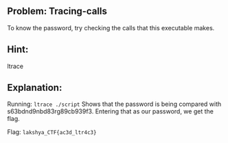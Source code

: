 ## Problem: Tracing-calls

To know the password, try checking the calls that this executable makes.

## Hint: 
ltrace

## Explanation:

Running:
`ltrace ./script`
Shows that the password is being compared with s63bdnd9nbd83rg89cb939f3. Entering that as our password, we get the flag.

Flag: `lakshya_CTF{ac3d_ltr4c3}`

